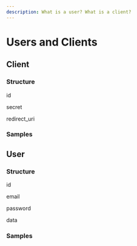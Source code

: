 ```yaml
---
description: What is a user? What is a client?
---
```


# Users and Clients

## Client

### Structure

id

secret

redirect\_uri

### Samples





## User

### Structure

id

email

password

data

### Samples

